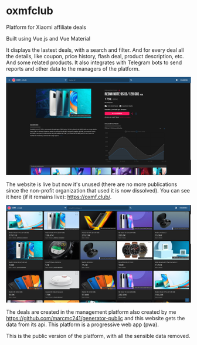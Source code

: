 # oxmfclub
Platform for Xiaomi affiliate deals

Built using Vue.js and Vue Material

It displays the lastest deals, with a search and filter. And for every deal all the details, like coupon, price history, flash deal, product description, etc. And some related products. It also integrates with Telegram bots to send reports and other data to the managers of the platform.

![img3](https://github.com/marcmc241/oxmf.club-public/blob/main/readme_img/img3.png)

The website is live but now it's unused (there are no more publications since the non-profit organization that used it is now dissolved). You can see it here (if it remains live): https://oxmf.club/.

![img4](https://github.com/marcmc241/oxmf.club-public/blob/main/readme_img/img4.png)

The deals are created in the management platform also created by me https://github.com/marcmc241/generator-public and this website gets the data from its api. This platform is a progressive web app (pwa).

This is the public version of the platform, with all the sensible data removed.